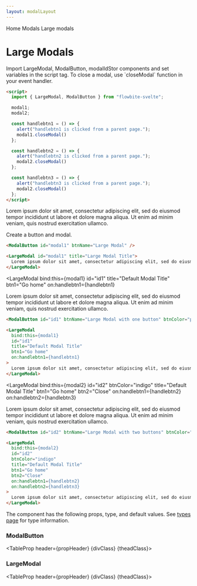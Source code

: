 ```yaml
---
layout: modalLayout
---
```


<script>
  import Htwo from '../utils/Htwo.svelte'
  import ExampleDiv from '../utils/ExampleDiv.svelte'
  import TableProp from '../utils/TableProp.svelte'
  import TableDefaultRow from '../utils/TableDefaultRow.svelte'
  import { LargeModal, ModalButton, Breadcrumb, BreadcrumbItem } from '$lib/index'
  import { Home } from 'svelte-heros';
  import componentProps1 from '../props/ModalButton.json'
  import componentProps2 from '../props/LargeModal.json'
  let items1 = componentProps1.props
  let items2 = componentProps2.props
	let propHeader = ['Name', 'Type', 'Default']
	
	let divClass='w-full relative overflow-x-auto shadow-md sm:rounded-lg py-4'
let theadClass ='text-xs text-gray-700 uppercase bg-gray-50 dark:bg-gray-700 dark:text-white'


  let modal1;
  let modal2;

  const handlebtn1 = () => {
    alert("handlebtn1 is clicked from a parent page.");
    modal1.closeModal()
  };

  const handlebtn2 = () => {
    alert("handlebtn2 is clicked from a parent page.");
    modal2.closeModal()
  };

  const handlebtn3 = () => {
    alert("handlebtn3 is clicked from a parent page.");
    modal2.closeModal()
  };
</script>

<Breadcrumb>
  <BreadcrumbItem href="/" icon={Home} variation="solid">Home</BreadcrumbItem>
  <BreadcrumbItem href="/modals">Modals</BreadcrumbItem>
  <BreadcrumbItem>Large modals</BreadcrumbItem>
</Breadcrumb>


<h1 class="text-3xl w-full dark:text-white py-8">Large Modals</h1>

<Htwo label="Set up" />

<p>Import LargeModal, ModalButton, modalIdStor components and set variables in the script tag. To close a modal, use `closeModal` function in your event handler.</p>


```html
<script>
  import { LargeModal, ModalButton } from "flowbite-svelte";

  modal1;
  modal2;

  const handlebtn1 = () => {
    alert("handlebtn1 is clicked from a parent page.");
    modal1.closeModal()
  };

  const handlebtn2 = () => {
    alert("handlebtn2 is clicked from a parent page.");
    modal2.closeModal()
  };

  const handlebtn3 = () => {
    alert("handlebtn3 is clicked from a parent page.");
    modal2.closeModal()
  };
</script>
```

<Htwo label="Examples" />

<ExampleDiv class="flex justify-center">
  <ModalButton id="modal1" btnName="Large Modal" />
</ExampleDiv>

<LargeModal id="modal1" title="Large Modal Title">
  Lorem ipsum dolor sit amet, consectetur adipiscing elit, sed do eiusmod
  tempor incididunt ut labore et dolore magna aliqua. Ut enim ad minim veniam,
  quis nostrud exercitation ullamco.
</LargeModal>

<p class=" dark:text-white py-4"> Create a button and modal.

```html
<ModalButton id="modal1" btnName="Large Modal" />

<LargeModal id="modal1" title="Large Modal Title">
  Lorem ipsum dolor sit amet, consectetur adipiscing elit, sed do eiusmod tempor.
</LargeModal>
```

<Htwo label="Large modal with an action button" />

<ExampleDiv class="flex justify-center">
  <ModalButton id="id1" btnName="Large Modal with one button" btnColor="pink" />
</ExampleDiv>

<LargeModal
  bind:this={modal1}
  id="id1"
  title="Default Modal Title"
  btn1="Go home"
  on:handlebtn1={handlebtn1}
>
  Lorem ipsum dolor sit amet, consectetur adipiscing elit, sed do eiusmod
  tempor incididunt ut labore et dolore magna aliqua. Ut enim ad minim veniam,
  quis nostrud exercitation ullamco.
</LargeModal>

```html
<ModalButton id="id1" btnName="Large Modal with one button" btnColor="pink" />

<LargeModal
  bind:this={modal1}
  id="id1"
  title="Default Modal Title"
  btn1="Go home"
  on:handlebtn1={handlebtn1}
>
  Lorem ipsum dolor sit amet, consectetur adipiscing elit, sed do eiusmod tempor.
</LargeModal>
```

<Htwo label="Large modal with two action buttons" />

<ExampleDiv class="flex justify-center">
  <ModalButton id="id2" btnName="Large Modal with two buttons" btnColor="indigo" />
</ExampleDiv>

<LargeModal
  bind:this={modal2}
  id="id2"
  btnColor="indigo"
  title="Default Modal Title"
  btn1="Go home"
  btn2="Close"
  on:handlebtn1={handlebtn2}
  on:handlebtn2={handlebtn3}
>
  Lorem ipsum dolor sit amet, consectetur adipiscing elit, sed do eiusmod
  tempor incididunt ut labore et dolore magna aliqua. Ut enim ad minim veniam,
  quis nostrud exercitation ullamco.
</LargeModal>


```html
<ModalButton id="id2" btnName="Large Modal with two buttons" btnColor="indigo" />

<LargeModal
  bind:this={modal2}
  id="id2"
  btnColor="indigo"
  title="Default Modal Title"
  btn1="Go home"
  btn2="Close"
  on:handlebtn1={handlebtn2}
  on:handlebtn2={handlebtn3}
>
  Lorem ipsum dolor sit amet, consectetur adipiscing elit, sed do eiusmod tempor.
</LargeModal>
```

<Htwo label="Props" />

<p>The component has the following props, type, and default values. See <a href="/pages/types">types 
 page</a> for type information.</p>

<h3>ModalButton</h3>

<TableProp header={propHeader} {divClass} {theadClass}>
  <TableDefaultRow items={items1} rowState='hover' />
</TableProp>

<h3>LargeModal</h3>

<TableProp header={propHeader} {divClass} {theadClass}>
  <TableDefaultRow items={items2} rowState='hover' />
</TableProp>
